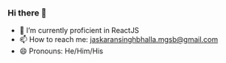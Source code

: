 ### Hi there 👋

<!-- **jaskaransinghbhalla/jaskaransinghbhalla** is a ✨ _special_ ✨ repository because its `README.md` (this file) appears on your GitHub profile. -->


- 🔭 I’m currently proficient in ReactJS
- 📫 How to reach me: [jaskaransinghbhalla.mgsb@gmail.com](mailto:jaskaransinghbhalla.mgsb@gmail.com)
- 😄 Pronouns: He/Him/His
<!-- - 🌱 I’m currently learning  -->
<!-- - 👯 I’m looking to collaborate on ... -->
<!-- - 🤔 I’m looking for help with ... -->
<!-- - 💬 Ask me about ... -->
<!-- - ⚡ Fun fact: ... -->
